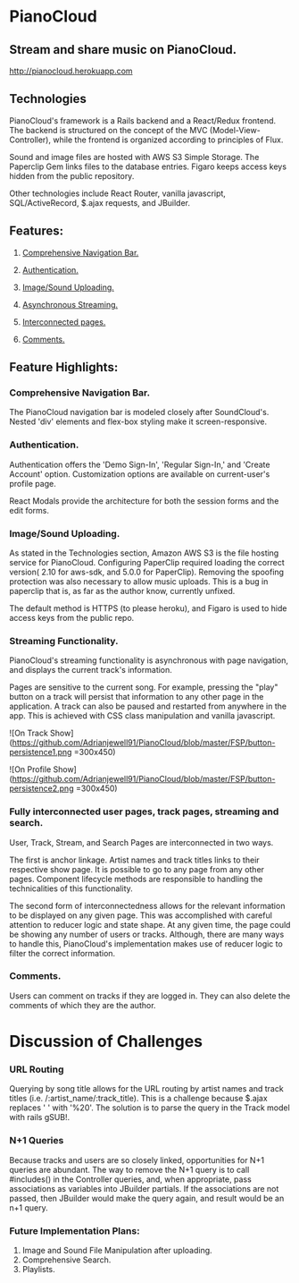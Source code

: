 # PianoCloud

## Stream and share music on PianoCloud.

http://pianocloud.herokuapp.com

## Technologies
PianoCloud's framework is a Rails backend and a React/Redux frontend. The backend is structured on the concept of the MVC (Model-View-Controller), while the frontend is organized according to principles of Flux.

Sound and image files are hosted with AWS S3 Simple Storage. The Paperclip Gem links files to the database entries. Figaro keeps access keys hidden from the public repository.

Other technologies include React Router, vanilla javascript, SQL/ActiveRecord, $.ajax requests, and JBuilder.

## Features:

1. [Comprehensive Navigation Bar.](#nav)

2. [Authentication.](#auth)

3. [Image/Sound Uploading.](#upload)

4. [Asynchronous Streaming.](#stream)

5. [Interconnected pages.](#pages)

6. [Comments.](#comments)

## Feature Highlights:

### <a name="nav"></a>Comprehensive Navigation Bar.

The PianoCloud navigation bar is modeled closely after SoundCloud's. Nested 'div' elements and flex-box styling make it screen-responsive.

### <a name="auth"></a>Authentication.

Authentication offers the 'Demo Sign-In', 'Regular Sign-In,' and 'Create Account' option. Customization options are available on current-user's profile page.

React Modals provide the architecture for both the session forms and the edit forms.

### <a name="upload"></a>Image/Sound Uploading.

As stated in the Technologies section, Amazon AWS S3 is the file hosting service for PianoCloud. Configuring PaperClip required loading the correct version( 2.10 for aws-sdk, and 5.0.0 for PaperClip). Removing the spoofing protection was also necessary to allow music uploads. This is a bug in paperclip that is, as far as the author know, currently unfixed.

The default method is HTTPS (to please heroku), and Figaro is used to hide access keys from the public repo.

### <a name="stream"></a>Streaming Functionality.

PianoCloud's streaming functionality is asynchronous with page navigation, and displays the current track's information.

Pages are sensitive to the current song. For example, pressing the "play" button on a track will persist that information to any other page in the application. A track can also be paused and restarted from anywhere in the app.  This is achieved with CSS class manipulation and vanilla javascript.

![On Track Show](https://github.com/Adrianjewell91/PianoCloud/blob/master/FSP/button-persistence1.png =300x450)

![On Profile Show](https://github.com/Adrianjewell91/PianoCloud/blob/master/FSP/button-persistence2.png =300x450)


### <a name="pages"></a>Fully interconnected user pages, track pages, streaming and search.

User, Track, Stream, and Search Pages are interconnected in two ways.

The first is anchor linkage. Artist names and track titles links to their respective show page.  It is possible to go to any page from any other pages. Component lifecycle methods are responsible to handling the technicalities of this functionality.

The second form of interconnectedness allows for the relevant information to be displayed on any given page. This was accomplished with careful attention to reducer logic and state shape. At any given time, the page could be showing any number of users or tracks. Although, there are many ways to handle this, PianoCloud's implementation makes use of reducer logic to filter the correct information.

### <a name="comments"></a>Comments.

Users can comment on tracks if they are logged in. They can also delete the comments of which they are the author.

# Discussion of Challenges

### URL Routing

Querying by song title allows for the URL routing by artist names and track titles (i.e. /:artist_name/:track_title). This is a challenge because $.ajax replaces ' ' with '%20'. The solution is to parse the query in the Track model with rails gSUB!.  

### N+1 Queries
Because tracks and users are so closely linked, opportunities for N+1 queries are abundant. The way to remove the N+1 query is to call #includes() in the Controller queries, and, when appropriate, pass associations as variables into JBuilder partials. If the associations are not passed, then JBuilder would make the query again, and result would be an n+1 query.


### Future Implementation Plans:

1. Image and Sound File Manipulation after uploading.
2. Comprehensive Search.
3. Playlists.
